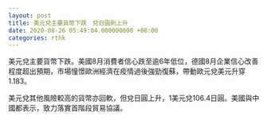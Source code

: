 ```yaml
---
layout: post
title: 美元兌主要貨幣下跌　兌日圓則上升
date: 2020-08-26 05:49:04.000000000 +08:00
categories: rthk
---
```


美元兌主要貨幣下跌。美國8月消費者信心跌至逾6年低位，德國8月企業信心改善程度超出預期，市場憧憬歐洲經濟在疫情過後強勁復蘇，帶動歐元兌美元升穿1.183。

美元兌其他風險較高的貨幣亦回軟，但兌日圓上升，1美元兌106.4日圓。美國與中國都表示，致力落實首階段貿易協議。
